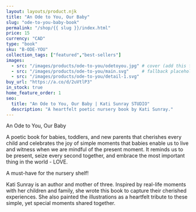 ```yaml
---
layout: layouts/product.njk
title: "An Ode to You, Our Baby"
slug: "ode-to-you-baby-book"
permalink: "/shop/{{ slug }}/index.html"
price: 15
currency: "CAD"
type: "book"
sku: "B-ODE-YOU"
collection_tags: ["featured","best-sellers"]
images:
  - src: "/images/products/ode-to-you/odetoyou.jpg" # cover (add this file)
  - src: "/images/products/ode-to-you/main.svg"     # fallback placeholder
  - src: "/images/products/ode-to-you/detail-1.svg"
buy_url: "https://a.co/d/2uVtlP3"
in_stock: true
home_feature_order: 1
seo:
  title: "An Ode to You, Our Baby | Kati Sunray STUDIO"
  description: "A heartfelt poetic nursery book by Kati Sunray."
---
```


An Ode to You, Our Baby

A poetic book for babies, toddlers, and new parents that cherishes every child and celebrates the joy of simple moments that babies enable us to live and witness when we are mindful of the present moment. It reminds us to be present, seize every second together, and embrace the most important thing in the world - LOVE.

A must-have for the nursery shelf!

Kati Sunray is an author and mother of three. Inspired by real-life moments with her children and family, she wrote this book to capture their cherished experiences. She also painted the illustrations as a heartfelt tribute to these simple, yet special moments shared together.

